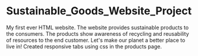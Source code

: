 # Sustainable_Goods_Website_Project
My first ever HTML website. The website provides sustainable products to the consumers. The products show awareness of recycling and reusability of resources to the end customer. Let's make our planet a better place to live in! Created responsive tabs using css in the products page.

